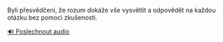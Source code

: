 
Byli přesvědčeni, že rozum dokáže vše vysvětlit a odpovědět na každou otázku bez pomoci zkušenosti.

[🔊 Poslechnout audio](/data/7-paragraphs/audio/chapter_13/para_003-Byli-pesvdeni-e-rozum-doke-ve-vysvtlit-a.mp3)
